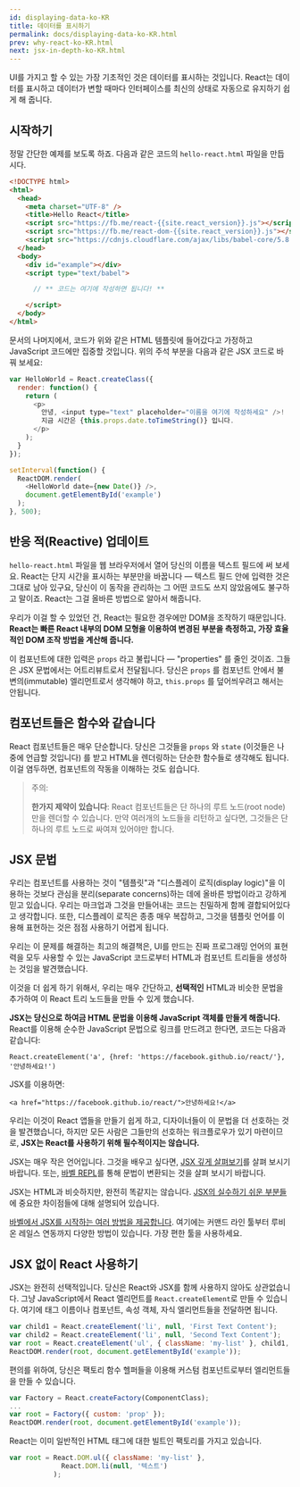 ```yaml
---
id: displaying-data-ko-KR
title: 데이터를 표시하기
permalink: docs/displaying-data-ko-KR.html
prev: why-react-ko-KR.html
next: jsx-in-depth-ko-KR.html
---
```


UI를 가지고 할 수 있는 가장 기초적인 것은 데이터를 표시하는 것입니다. React는 데이터를 표시하고 데이터가 변할 때마다 인터페이스를 최신의 상태로 자동으로 유지하기 쉽게 해 줍니다.

## 시작하기

정말 간단한 예제를 보도록 하죠. 다음과 같은 코드의 `hello-react.html` 파일을 만듭시다.

```html
<!DOCTYPE html>
<html>
  <head>
    <meta charset="UTF-8" />
    <title>Hello React</title>
    <script src="https://fb.me/react-{{site.react_version}}.js"></script>
    <script src="https://fb.me/react-dom-{{site.react_version}}.js"></script>
    <script src="https://cdnjs.cloudflare.com/ajax/libs/babel-core/5.8.34/browser.min.js"></script>
  </head>
  <body>
    <div id="example"></div>
    <script type="text/babel">

      // ** 코드는 여기에 작성하면 됩니다! **

    </script>
  </body>
</html>
```

문서의 나머지에서, 코드가 위와 같은 HTML 템플릿에 들어갔다고 가정하고 JavaScript 코드에만 집중할 것입니다. 위의 주석 부분을 다음과 같은 JSX 코드로 바꿔 보세요:

```javascript
var HelloWorld = React.createClass({
  render: function() {
    return (
      <p>
        안녕, <input type="text" placeholder="이름을 여기에 작성하세요" />!
        지금 시간은 {this.props.date.toTimeString()} 입니다.
      </p>
    );
  }
});

setInterval(function() {
  ReactDOM.render(
    <HelloWorld date={new Date()} />,
    document.getElementById('example')
  );
}, 500);
```

## 반응 적(Reactive) 업데이트

`hello-react.html` 파일을 웹 브라우저에서 열어 당신의 이름을 텍스트 필드에 써 보세요. React는 단지 시간을 표시하는 부분만을 바꿉니다 — 텍스트 필드 안에 입력한 것은 그대로 남아 있구요, 당신이 이 동작을 관리하는 그 어떤 코드도 쓰지 않았음에도 불구하고 말이죠. React는 그걸 올바른 방법으로 알아서 해줍니다.

우리가 이걸 할 수 있었던 건, React는 필요한 경우에만 DOM을 조작하기 때문입니다. **React는 빠른 React 내부의 DOM 모형을 이용하여 변경된 부분을 측정하고, 가장 효율적인 DOM 조작 방법을 계산해 줍니다.**

이 컴포넌트에 대한 입력은 `props` 라고 불립니다 — "properties" 를 줄인 것이죠. 그들은 JSX 문법에서는 어트리뷰트로서 전달됩니다. 당신은 `props` 를 컴포넌트 안에서 불변의(immutable) 엘리먼트로서 생각해야 하고, `this.props` 를 덮어씌우려고 해서는 안됩니다.

## 컴포넌트들은 함수와 같습니다

React 컴포넌트들은 매우 단순합니다. 당신은 그것들을 `props` 와 `state` (이것들은 나중에 언급할 것입니다) 를 받고 HTML을 렌더링하는 단순한 함수들로 생각해도 됩니다. 이걸 염두하면, 컴포넌트의 작동을 이해하는 것도 쉽습니다.

> 주의:
>
> **한가지 제약이 있습니다**: React 컴포넌트들은 단 하나의 루트 노드(root node)만을 렌더할 수 있습니다. 만약 여러개의 노드들을 리턴하고 싶다면, 그것들은 단 하나의 루트 노드로 싸여져 있어야만 합니다.

## JSX 문법

우리는 컴포넌트를 사용하는 것이 "템플릿"과 "디스플레이 로직(display logic)"을 이용하는 것보다 관심을 분리(separate concerns)하는 데에 올바른 방법이라고 강하게 믿고 있습니다. 우리는 마크업과 그것을 만들어내는 코드는 친밀하게 함께 결합되어있다고 생각합니다. 또한, 디스플레이 로직은 종종 매우 복잡하고, 그것을 템플릿 언어를 이용해 표현하는 것은 점점 사용하기 어렵게 됩니다.

우리는 이 문제를 해결하는 최고의 해결책은, UI를 만드는 진짜 프로그래밍 언어의 표현력을 모두 사용할 수 있는 JavaScript 코드로부터 HTML과 컴포넌트 트리들을 생성하는 것임을 발견했습니다.

이것을 더 쉽게 하기 위해서, 우리는 매우 간단하고, **선택적인** HTML과 비슷한 문법을 추가하여 이 React 트리 노드들을 만들 수 있게 했습니다.

**JSX는 당신으로 하여금 HTML 문법을 이용해 JavaScript 객체를 만들게 해줍니다.** React를 이용해 순수한 JavaScript 문법으로 링크를 만드려고 한다면, 코드는 다음과 같습니다:

`React.createElement('a', {href: 'https://facebook.github.io/react/'}, '안녕하세요!')`

JSX를 이용하면:

`<a href="https://facebook.github.io/react/">안녕하세요!</a>`

우리는 이것이 React 앱들을 만들기 쉽게 하고, 디자이너들이 이 문법을 더 선호하는 것을 발견했습니다, 하지만 모든 사람은 그들만의 선호하는 워크플로우가 있기 마련이므로, **JSX는 React를 사용하기 위해 필수적이지는 않습니다.**

JSX는 매우 작은 언어입니다. 그것을 배우고 싶다면, [JSX 깊게 살펴보기](/react/docs/jsx-in-depth-ko-KR.html)를 살펴 보시기 바랍니다. 또는, [바벨 REPL](https://babeljs.io/repl/)를 통해 문법이 변환되는 것을 살펴 보시기 바랍니다.

JSX는 HTML과 비슷하지만, 완전히 똑같지는 않습니다. [JSX의 실수하기 쉬운 부분들](/react/docs/jsx-gotchas-ko-KR.html)에 중요한 차이점들에 대해 설명되어 있습니다.

[바벨에서 JSX를 시작하는 여러 방법을 제공합니다](http://babeljs.io/docs/setup/). 여기에는 커맨드 라인 툴부터 루비 온 레일스 연동까지 다양한 방법이 있습니다. 가장 편한 툴을 사용하세요.

## JSX 없이 React 사용하기

JSX는 완전히 선택적입니다. 당신은 React와 JSX를 함께 사용하지 않아도 상관없습니다. 그냥 JavaScript에서 React 엘리먼트를 `React.createElement`로 만들 수 있습니다. 여기에 태그 이름이나 컴포넌트, 속성 객체, 자식 엘리먼트들을 전달하면 됩니다.

```javascript
var child1 = React.createElement('li', null, 'First Text Content');
var child2 = React.createElement('li', null, 'Second Text Content');
var root = React.createElement('ul', { className: 'my-list' }, child1, child2);
ReactDOM.render(root, document.getElementById('example'));
```

편의를 위하여, 당신은 팩토리 함수 헬퍼들을 이용해 커스텀 컴포넌트로부터 엘리먼트들을 만들 수 있습니다.

```javascript
var Factory = React.createFactory(ComponentClass);
...
var root = Factory({ custom: 'prop' });
ReactDOM.render(root, document.getElementById('example'));
```

React는 이미 일반적인 HTML 태그에 대한 빌트인 팩토리를 가지고 있습니다.

```javascript
var root = React.DOM.ul({ className: 'my-list' },
             React.DOM.li(null, '텍스트')
           );
```
